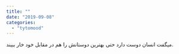 ```yaml
---
title: ""
date: "2019-09-08"
categories: 
  - "tytomood"
---
```


میگفت انسان دوست دارد حتی بهترین دوستانش را هم در مقابل خود خار ببیند.

